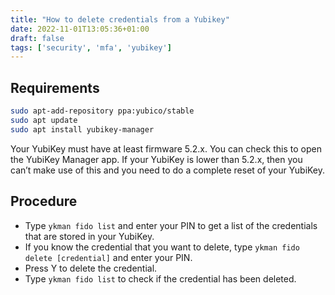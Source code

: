 ```yaml
---
title: "How to delete credentials from a Yubikey"
date: 2022-11-01T13:05:36+01:00
draft: false
tags: ['security', 'mfa', 'yubikey']
---
```


## Requirements

```bash
sudo apt-add-repository ppa:yubico/stable
sudo apt update
sudo apt install yubikey-manager
```

Your YubiKey must have at least firmware 5.2.x. You can check this to open the YubiKey Manager app. If your YubiKey is lower than 5.2.x, then you can’t make use of this and you need to do a complete reset of your YubiKey.

## Procedure

- Type `ykman fido list` and enter your PIN to get a list of the credentials that are stored in your YubiKey.
- If you know the credential that you want to delete, type `ykman fido delete [credential]` and enter your PIN.
- Press Y to delete the credential.
- Type `ykman fido list` to check if the credential has been deleted.
